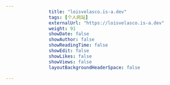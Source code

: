 ---
                title: "loisvelasco.is-a.dev"
                tags: [个人网站]
                externalUrl: "https://loisvelasco.is-a.dev"
                weight: 91
                showDate: false
                showAuthor: false
                showReadingTime: false
                showEdit: false
                showLikes: false
                showViews: false
                layoutBackgroundHeaderSpace: false
                ---

